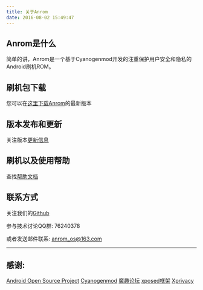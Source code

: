 ```yaml
---
title: 关于Anrom
date: 2016-08-02 15:49:47
---
```

## Anrom是什么
简单的讲，Anrom是一个基于Cyanogenmod开发的注重保护用户安全和隐私的Android刷机ROM。

## 刷机包下载
您可以在[这里下载Anrom](http://u.mixun.org/)的最新版本

## 版本发布和更新
关注版本[更新信息](/archives)

## 刷机以及使用帮助
查找[帮助文档](/documents)

## 联系方式
关注我们的[Github](https://github.com/AnromOS)

参与技术讨论QQ群: 76240378

或者发送邮件联系: [anrom_os@163.com](mailto:anrom_os@163.com)

-----
## 感谢:
[Android Open Source Project](http://source.android.com/)
[Cyanogenmod](http://www.cyanogenmod.org/)
[魔趣论坛](http://bbs.mfunz.com)
[xposed框架](http://forum.xda-developers.com/showthread.php?t=3034811)
[Xprivacy](https://github.com/M66B/XPrivacy)
